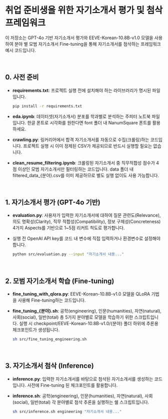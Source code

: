 # 취업 준비생을 위한 자기소개서 평가 및 첨삭 프레임워크
이 저장소는 GPT-4o 기반 자기소개서 평가와 EEVE-Korean-10.8B-v1.0 모델을 사용하여 분야 별 모범 자기소개서 Fine-tuning을 통해 자기소개서를 첨삭하는 프레임워크 예시 코드입니다.

</br>

## 0. 사전 준비
- **requirements.txt**: 프로젝트 실행 전에 설치해야 하는 라이브러리가 명시된 파일입니다.  
  ```bash
  pip install -r requirements.txt
  ```

- **eda.ipynb**: 데이터셋(자기소개서) 분포를 학과별로 분석하는 주피터 노트북 파일입니다. 한글 폰트로 시각화를 원한다면 font 폴더 내 NanumSquare 폰트를 활용하세요.
- **crawling.py**: 링커리어에서 합격 자기소개서를 자동으로 수집(크롤링)하는 코드입니다. 프로젝트 실행 시 이미 정제된 CSV가 제공되므로 반드시 실행할 필요는 없습니다.
- **clean_resume_filtering.ipynb**: 크롤링된 자기소개서 중 직무적합성 점수가 4점 이상인 모범 자기소개서만 필터링하는 코드입니다. data 폴더 내 filtered_data_{분야}.csv를 이미 제공하므로 별도 실행 없이도 사용 가능합니다.

</br>

## 1. 자기소개서 평가 (GPT-4o 기반)
- **evaluation.py**:
사용자가 입력한 자기소개서에 대하여 질문 관련도(Relevance), 의도 명확성(Clarity), 직무 적합성(Compatibility), 정보 구체성(Concreteness) 4가지 Aspects를 기반으로 1~5점 리커트 척도로 평가합니다.
- 실행 전 OpenAI API key를 코드 내 변수에 직접 입력하거나 환경변수로 설정해야 합니다.

  ```bash
  python src/evaluation.py --input "자기소개서 내용..."
  ```

</br>

## 2. 모범 자기소개서 학습 (Fine-tuning)
- **fine_tuning_with_qlora.py**: EEVE-Korean-10.8B-v1.0 모델을 QLoRA 기법을 사용해 Fine-tuning하는 코드입니다.

- **fine_tuning_{분야}.sh**:
공학(engineering), 인문(humanities), 자연(natural), 사회(social), 일반(total) 총 5가지 분야별로 모델을 학습하기 위한 스크립트입니다.
실행 시 checkpoint/EEVE-Korean-10.8B-v1.0/{분야} 폴더 하위에 추론용 체크포인트가 생성됩니다.
  ```bash
  sh src/fine_tuning_engineering.sh
  ```

</br>

## 3. 자기소개서 첨삭 (Inference)
- **inference.py**:
입력한 자기소개서를 바탕으로 첨삭된 자기소개서를 생성하는 코드입니다.
사전에 Fine-tuning 된 체크포인트를 활용합니다.

- **inference.sh**:
공학(engineering), 인문(humanities), 자연(natural), 사회(social), 일반(total) 각 분야별로 첨삭 추론을 실행하는 쉘 스크립트입니다.
  ```bash
  sh src/inference.sh engineering "자기소개서 내용..."
  ```




